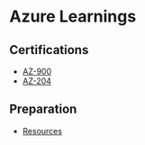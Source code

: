 # Azure Learnings

## Certifications
- [AZ-900](certifications/az-900/readme.md)
- [AZ-204](certifications/az-204/readme.md)

## Preparation
- [Resources](docs/resources.md)